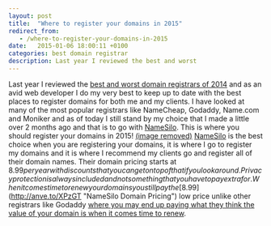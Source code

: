 ```yaml
---
layout: post
title:  "Where to register your domains in 2015"
redirect_from:
   - /where-to-register-your-domains-in-2015
date:   2015-01-06 18:00:11 +0100
categories: best domain registrar
description: Last year I reviewed the best and worst
---
```


Last year I reviewed the [best and worst domain registrars of 2014](http://markustenghamn.com/best-and-worst-domain-registrars-my-review-2014 "Best and Worst Domain Registrars – My Review 2014") and as an avid web developer I do my very best to keep up to date with the best places to register domains for both me and my clients. I have looked at many of the most popular registrars like NameCheap, Godaddy, Name.com and Moniker and as of today I still stand by my choice that I made a little over 2 months ago and that is to go with [NameSilo](http://anve.to/xyR8d "NameSilo"). This is where you should register your domains in 2015! [(image removed)](http://anve.to/xyR8d) [NameSilo](http://anve.to/xyR8d "NameSilo") is the best choice when you are registering your domains, it is where I go to register my domains and it is where I recommend my clients go and register all of their domain names. Their domain pricing starts at $8.99 per year with discounts that you can get on top of that if you look around. Privacy protection is always included and not something that you have to pay extra for. When it comes time to renew your domains you still pay the [$8.99](http://anve.to/XPzGT "NameSilo Domain Pricing") low price unlike other registrars like Godaddy [where you may end up paying what they think the value of your domain is when it comes time to renew](http://anve.to/f1Qdk "Pay what your domain might be worth").